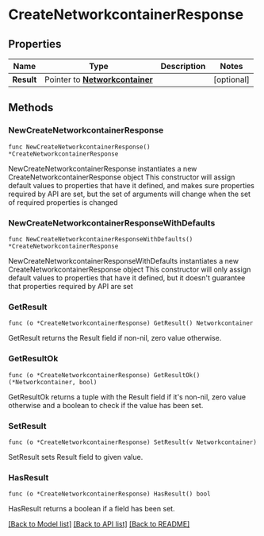 # CreateNetworkcontainerResponse

## Properties

Name | Type | Description | Notes
------------ | ------------- | ------------- | -------------
**Result** | Pointer to [**Networkcontainer**](Networkcontainer.md) |  | [optional] 

## Methods

### NewCreateNetworkcontainerResponse

`func NewCreateNetworkcontainerResponse() *CreateNetworkcontainerResponse`

NewCreateNetworkcontainerResponse instantiates a new CreateNetworkcontainerResponse object
This constructor will assign default values to properties that have it defined,
and makes sure properties required by API are set, but the set of arguments
will change when the set of required properties is changed

### NewCreateNetworkcontainerResponseWithDefaults

`func NewCreateNetworkcontainerResponseWithDefaults() *CreateNetworkcontainerResponse`

NewCreateNetworkcontainerResponseWithDefaults instantiates a new CreateNetworkcontainerResponse object
This constructor will only assign default values to properties that have it defined,
but it doesn't guarantee that properties required by API are set

### GetResult

`func (o *CreateNetworkcontainerResponse) GetResult() Networkcontainer`

GetResult returns the Result field if non-nil, zero value otherwise.

### GetResultOk

`func (o *CreateNetworkcontainerResponse) GetResultOk() (*Networkcontainer, bool)`

GetResultOk returns a tuple with the Result field if it's non-nil, zero value otherwise
and a boolean to check if the value has been set.

### SetResult

`func (o *CreateNetworkcontainerResponse) SetResult(v Networkcontainer)`

SetResult sets Result field to given value.

### HasResult

`func (o *CreateNetworkcontainerResponse) HasResult() bool`

HasResult returns a boolean if a field has been set.


[[Back to Model list]](../README.md#documentation-for-models) [[Back to API list]](../README.md#documentation-for-api-endpoints) [[Back to README]](../README.md)


